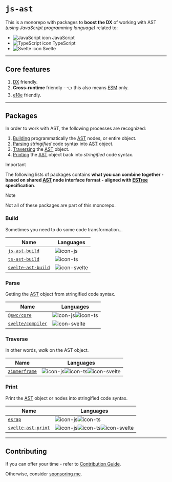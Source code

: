 # `js-ast`

This is a monorepo with packages to **boost the DX** of working with AST _(using JavaScript programming language)_ related to:

- ![JavaScript icon][icon-js] JavaScript
- ![TypeScript icon][icon-ts] TypeScript
- ![Svelte icon][icon-svelte] Svelte

---

## Core features

1. [DX] friendly.
1. **Cross-runtime** friendly - 👈 this also means [ESM] only.
1. [e18e] friendly.

---

## Packages

In order to work with AST, the following processes are recognized:

1. [Building](#build) programmatically the [AST] nodes, or entire object.
1. [Parsing](#parse) _stringified_ code syntax into [AST] object.
1. [Traversing](#traverse) the [AST] object.
1. [Printing](#print) the [AST] object back into _stringified_ code syntax.

> [!IMPORTANT]
>
> The following lists of packages contains **what you can combine together - based on shared [AST] node interface format - aligned with [ESTree] specification**.

> [!NOTE]
>
> Not all of these packages are part of this monorepo.

### Build

Sometimes you need to do some code transformation...

| Name                 | Languages      |
| -------------------- | -------------- |
| [`js-ast-build`]     | ![icon-js]     |
| [`ts-ast-build`]     | ![icon-ts]     |
| [`svelte-ast-build`] | ![icon-svelte] |

### Parse

Getting the [AST] object from stringified code syntax.

| Name                | Languages            |
| ------------------- | -------------------- |
| [`@swc/core`]       | ![icon-js]![icon-ts] |
| [`svelte/compiler`] | ![icon-svelte]       |

### Traverse

In other words, _walk_ on the AST object.

| Name            | Languages                          |
| --------------- | ---------------------------------- |
| [`zimmerframe`] | ![icon-js]![icon-ts]![icon-svelte] |

### Print

Print the [AST] object or nodes into stringified code syntax.

| Name                 | Languages                          |
| -------------------- | ---------------------------------- |
| [`esrap`]            | ![icon-js]![icon-ts]               |
| [`svelte-ast-print`] | ![icon-js]![icon-ts]![icon-svelte] |

---

## Contributing

If you can offer your time - refer to [Contribution Guide](/.github/CONTRIBUTING.md).

Otherwise, consider [sponsoring me](https://github.com/sponsors/xeho91).

<!-- LINKS -->

[icon-js]: https://api.iconify.design/logos:javascript.svg
[icon-ts]: https://api.iconify.design/logos:typescript-icon-round.svg
[icon-svelte]: https://api.iconify.design/logos:svelte-icon.svg
[AST]: https://en.wikipedia.org/wiki/Abstract_syntax_tree
[DX]: https://en.wikipedia.org/wiki/User_experience#Developer_experience
[ESTree]: https://github.com/estree/estree
[e18e]: https://github.com/e18e/e18e
[ESM]: https://developer.mozilla.org/en-US/docs/Web/JavaScript/Guide/Modules
[`js-ast-build`]: ./packages/js-ast-build
[`ts-ast-build`]: ./packages/ts-ast-build
[`svelte-ast-build`]: ./packages/svelte-ast-build
[`@swc/core`]: https://github.com/swc-project/swc
[`svelte/compiler`]: https://github.com/sveltejs/svelte
[`zimmerframe`]: https://github.com/Rich-Harris/zimmerframe
[`esrap`]: https://github.com/sveltejs/esrap
[`svelte-ast-print`]: ./packages/svelte-ast-print
